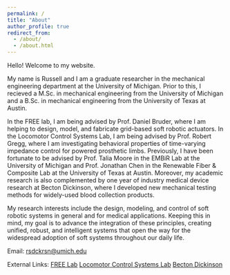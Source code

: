 ```yaml
---
permalink: /
title: "About"
author_profile: true
redirect_from: 
  - /about/
  - /about.html
---
```

Hello! Welcome to my website.

My name is Russell and I am a graduate researcher in the mechanical engineering department at the University of Michigan. Prior to this, I recieved a M.Sc. in mechanical engineering from the University of Michigan and a B.Sc. in mechanical engineering from the University of Texas at Austin. 

In the FREE lab, I am being advised by Prof. Daniel Bruder, where I am helping to design, model, and fabricate grid-based soft robotic actuators. In the Locomotor Control Systems Lab, I am being advised by Prof. Robert Gregg, where I am investigating behavioral properties of time-varying impedance control for powered prosthetic limbs. Previously, I have been fortunate to be advised by Prof. Talia Moore in the EMBiR Lab at the University of Michigan and Prof. Jonathan Chen in the Renewable Fiber & Composite Lab at the University of Texas at Austin. Moreover, my academic research is also complemented by one year of industry medical device research at Becton Dickinson, where I developed new mechanical testing methods for widely-used blood collection products.

My research interests include the design, modeling, and control of soft robotic systems in general and for medical applications. Keeping this in mind, my goal is to advance the integration of these principles, creating unified, robust, and intelligent systems that open the way for the widespread adoption of soft systems throughout our daily life.

Email: [rsdckrsn@umich.edu](mailto:rsdckrsn@umich.edu)

External Links:
<a href="https://www.freelaboratory.org/">FREE Lab</a>
<a href="https://locolab.robotics.umich.edu/">Locomotor Control Systems Lab</a>
<a href="https://www.bd.com/en-us">Becton Dickinson</a>
